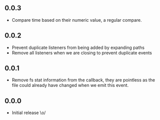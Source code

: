 ## 0.0.3
  - Compare time based on their numeric value, a regular compare.

## 0.0.2
  - Prevent duplicate listeners from being added by expanding paths
  - Remove all listeners when we are closing to prevent duplicate events

## 0.0.1
  - Remove fs stat information from the callback, they are pointless as the file
    could already have changed when we emit this event.

## 0.0.0
  - Initial release \o/
